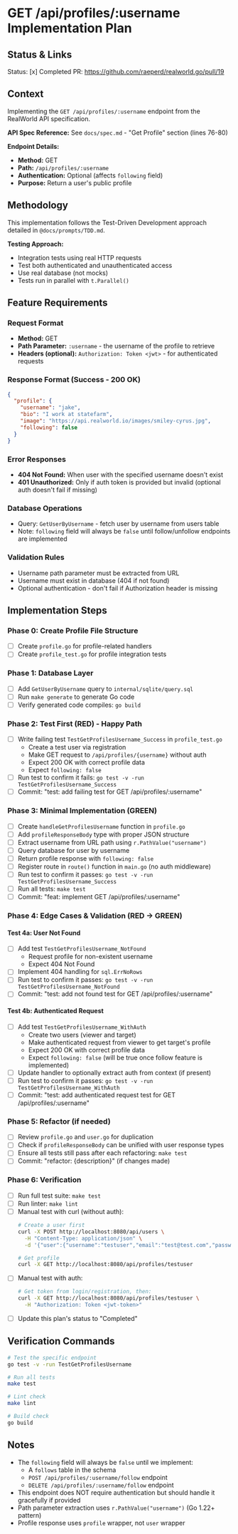 # GET /api/profiles/:username Implementation Plan

## Status & Links

Status: [x] Completed
PR: https://github.com/raeperd/realworld.go/pull/19

## Context

Implementing the `GET /api/profiles/:username` endpoint from the RealWorld API specification.

**API Spec Reference:** See `docs/spec.md` - "Get Profile" section (lines 76-80)

**Endpoint Details:**
- **Method:** GET
- **Path:** `/api/profiles/:username`
- **Authentication:** Optional (affects `following` field)
- **Purpose:** Return a user's public profile

## Methodology

This implementation follows the Test-Driven Development approach detailed in `@docs/prompts/TDD.md`.

**Testing Approach:**
- Integration tests using real HTTP requests
- Test both authenticated and unauthenticated access
- Use real database (not mocks)
- Tests run in parallel with `t.Parallel()`

## Feature Requirements

### Request Format
- **Method:** GET
- **Path Parameter:** `:username` - the username of the profile to retrieve
- **Headers (optional):** `Authorization: Token <jwt>` - for authenticated requests

### Response Format (Success - 200 OK)

```json
{
  "profile": {
    "username": "jake",
    "bio": "I work at statefarm",
    "image": "https://api.realworld.io/images/smiley-cyrus.jpg",
    "following": false
  }
}
```

### Error Responses
- **404 Not Found:** When user with the specified username doesn't exist
- **401 Unauthorized:** Only if auth token is provided but invalid (optional auth doesn't fail if missing)

### Database Operations
- Query: `GetUserByUsername` - fetch user by username from users table
- Note: `following` field will always be `false` until follow/unfollow endpoints are implemented

### Validation Rules
- Username path parameter must be extracted from URL
- Username must exist in database (404 if not found)
- Optional authentication - don't fail if Authorization header is missing

## Implementation Steps

### Phase 0: Create Profile File Structure
- [ ] Create `profile.go` for profile-related handlers
- [ ] Create `profile_test.go` for profile integration tests

### Phase 1: Database Layer
- [ ] Add `GetUserByUsername` query to `internal/sqlite/query.sql`
- [ ] Run `make generate` to generate Go code
- [ ] Verify generated code compiles: `go build`

### Phase 2: Test First (RED) - Happy Path
- [ ] Write failing test `TestGetProfilesUsername_Success` in `profile_test.go`
  - Create a test user via registration
  - Make GET request to `/api/profiles/{username}` without auth
  - Expect 200 OK with correct profile data
  - Expect `following: false`
- [ ] Run test to confirm it fails: `go test -v -run TestGetProfilesUsername_Success`
- [ ] Commit: "test: add failing test for GET /api/profiles/:username"

### Phase 3: Minimal Implementation (GREEN)
- [ ] Create `handleGetProfilesUsername` function in `profile.go`
- [ ] Add `profileResponseBody` type with proper JSON structure
- [ ] Extract username from URL path using `r.PathValue("username")`
- [ ] Query database for user by username
- [ ] Return profile response with `following: false`
- [ ] Register route in `route()` function in `main.go` (no auth middleware)
- [ ] Run test to confirm it passes: `go test -v -run TestGetProfilesUsername_Success`
- [ ] Run all tests: `make test`
- [ ] Commit: "feat: implement GET /api/profiles/:username"

### Phase 4: Edge Cases & Validation (RED → GREEN)

#### Test 4a: User Not Found
- [ ] Add test `TestGetProfilesUsername_NotFound`
  - Request profile for non-existent username
  - Expect 404 Not Found
- [ ] Implement 404 handling for `sql.ErrNoRows`
- [ ] Run test to confirm it passes: `go test -v -run TestGetProfilesUsername_NotFound`
- [ ] Commit: "test: add not found test for GET /api/profiles/:username"

#### Test 4b: Authenticated Request
- [ ] Add test `TestGetProfilesUsername_WithAuth`
  - Create two users (viewer and target)
  - Make authenticated request from viewer to get target's profile
  - Expect 200 OK with correct profile data
  - Expect `following: false` (will be true once follow feature is implemented)
- [ ] Update handler to optionally extract auth from context (if present)
- [ ] Run test to confirm it passes: `go test -v -run TestGetProfilesUsername_WithAuth`
- [ ] Commit: "test: add authenticated request test for GET /api/profiles/:username"

### Phase 5: Refactor (if needed)
- [ ] Review `profile.go` and `user.go` for duplication
- [ ] Check if `profileResponseBody` can be unified with user response types
- [ ] Ensure all tests still pass after each refactoring: `make test`
- [ ] Commit: "refactor: {description}" (if changes made)

### Phase 6: Verification
- [ ] Run full test suite: `make test`
- [ ] Run linter: `make lint`
- [ ] Manual test with curl (without auth):
  ```bash
  # Create a user first
  curl -X POST http://localhost:8080/api/users \
    -H "Content-Type: application/json" \
    -d '{"user":{"username":"testuser","email":"test@test.com","password":"password"}}'

  # Get profile
  curl -X GET http://localhost:8080/api/profiles/testuser
  ```
- [ ] Manual test with auth:
  ```bash
  # Get token from login/registration, then:
  curl -X GET http://localhost:8080/api/profiles/testuser \
    -H "Authorization: Token <jwt-token>"
  ```
- [ ] Update this plan's status to "Completed"

## Verification Commands

```bash
# Test the specific endpoint
go test -v -run TestGetProfilesUsername

# Run all tests
make test

# Lint check
make lint

# Build check
go build
```

## Notes

- The `following` field will always be `false` until we implement:
  - A `follows` table in the schema
  - `POST /api/profiles/:username/follow` endpoint
  - `DELETE /api/profiles/:username/follow` endpoint
- This endpoint does NOT require authentication but should handle it gracefully if provided
- Path parameter extraction uses `r.PathValue("username")` (Go 1.22+ pattern)
- Profile response uses `profile` wrapper, not `user` wrapper
